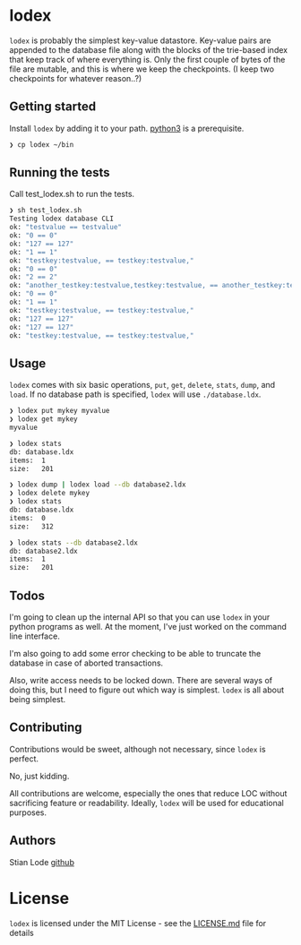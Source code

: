 # lodex

`lodex` is probably the simplest key-value datastore. Key-value pairs are
appended to the database file along with the blocks of the trie-based index that
keep track of where everything is. Only the first couple of bytes of the file are
mutable, and this is where we keep the checkpoints. (I keep two checkpoints for
whatever reason..?)

## Getting started

Install `lodex` by adding it to your path. [python3](https://www.python.org) is a prerequisite.

```bash
❯ cp lodex ~/bin
```

## Running the tests

Call test_lodex.sh to run the tests.

```bash
❯ sh test_lodex.sh
Testing lodex database CLI
ok: "testvalue == testvalue"
ok: "0 == 0"
ok: "127 == 127"
ok: "1 == 1"
ok: "testkey:testvalue, == testkey:testvalue,"
ok: "0 == 0"
ok: "2 == 2"
ok: "another_testkey:testvalue,testkey:testvalue, == another_testkey:testvalue,testkey:testvalue,"
ok: "0 == 0"
ok: "1 == 1"
ok: "testkey:testvalue, == testkey:testvalue,"
ok: "127 == 127"
ok: "127 == 127"
ok: "testkey:testvalue, == testkey:testvalue,"

```

## Usage

`lodex` comes with six basic operations, `put`, `get`, `delete`, `stats`, `dump`,
and `load`. If no database path is specified, `lodex` will use `./database.ldx`.

```bash
❯ lodex put mykey myvalue
❯ lodex get mykey
myvalue

❯ lodex stats
db:	database.ldx
items:	1
size:	201

❯ lodex dump | lodex load --db database2.ldx
❯ lodex delete mykey
❯ lodex stats       
db:	database.ldx
items:	0
size:	312

❯ lodex stats --db database2.ldx 
db:	database2.ldx
items:	1
size:	201

```

## Todos

I'm going to clean up the internal API so that you can use `lodex` in your
python programs as well. At the moment, I've just worked on the command line
interface.

I'm also going to add some error checking to be able to truncate the database
in case of aborted transactions.

Also, write access needs to be locked down. There are several ways of doing this,
but I need to figure out which way is simplest. `lodex` is all about being
simplest.

## Contributing

Contributions would be sweet, although not necessary, since `lodex` is perfect.

No, just kidding.

All contributions are welcome, especially the ones that
reduce LOC without sacrificing feature or readability. Ideally, `lodex` will be
used for educational purposes.

## Authors

Stian Lode [github](https://github.com/slode)

# License

`lodex` is licensed under the MIT License - see the [LICENSE.md](LICENSE.md)
file for details
